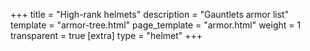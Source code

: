 +++
title = "High-rank helmets"
description = "Gauntlets armor list"
template = "armor-tree.html"
page_template = "armor.html"
weight = 1
transparent = true
[extra]
type = "helmet"
+++
